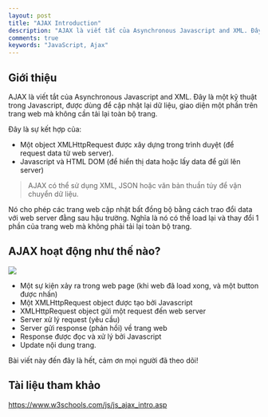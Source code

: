 ```yaml
---
layout: post
title: "AJAX Introduction"
description: "AJAX là viết tắt của Asynchronous Javascript and XML. Đây là một kỹ thuật trong Javascript, được dùng để cập nhật lại dữ liệu, giao diện một phần trên trang web mà không cần tải lại toàn bộ trang..."
comments: true
keywords: "JavaScript, Ajax"
---
```


## Giới thiệu

AJAX là viết tắt của Asynchronous Javascript and XML. Đây là một kỹ thuật trong Javascript, được dùng để cập nhật lại dữ liệu, giao diện một phần trên trang web mà không cần tải lại toàn bộ trang.   

Đây là sự kết hợp của:

* Một object XMLHttpRequest được xây dựng trong trình duyệt (để request data từ web server).
* Javascript và HTML DOM (để hiển thị data hoặc lấy data để gửi lên server)

> AJAX có thể sử dụng XML, JSON hoặc văn bản thuần túy để vận chuyển dữ liệu.

Nó cho phép các trang web cập nhật bất đồng bộ bằng cách trao đổi data với web server đằng sau hậu trường. Nghĩa là nó có thể load lại và thay đổi 1 phần của trang web mà không phải tải lại toàn bộ trang.

## AJAX hoạt động như thế nào?

![](https://images.viblo.asia/83fc6eef-17b8-43e8-a47d-45d6831d323b.gif)

* Một sự kiện xảy ra trong web page (khi web đã load xong, và một button được nhấn)
* Một XMLHttpRequest object được tạo bởi Javascript
* XMLHttpRequest object gửi một request đến web server
* Server xử lý request (yêu cầu)
* Server gửi response (phản hồi) về trang web
* Response được đọc và xử lý bởi Javascript
* Update nội dung trang.

Bài viết này đến đây là hết, cảm ơn mọi người đã theo dõi! 

## Tài liệu tham khảo

https://www.w3schools.com/js/js_ajax_intro.asp
